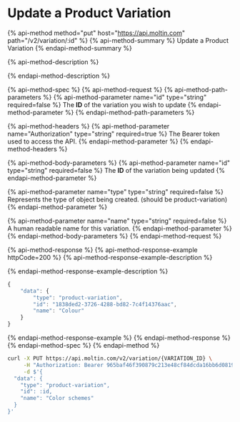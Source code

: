 # Update a Product Variation

{% api-method method="put" host="https://api.moltin.com" path="/v2/variation/:id" %}
{% api-method-summary %}
Update a Product Variation
{% endapi-method-summary %}

{% api-method-description %}

{% endapi-method-description %}

{% api-method-spec %}
{% api-method-request %}
{% api-method-path-parameters %}
{% api-method-parameter name="id" type="string" required=false %}
The **ID** of the variation you wish to update
{% endapi-method-parameter %}
{% endapi-method-path-parameters %}

{% api-method-headers %}
{% api-method-parameter name="Authorization" type="string" required=true %}
The Bearer token used to access the API.
{% endapi-method-parameter %}
{% endapi-method-headers %}

{% api-method-body-parameters %}
{% api-method-parameter name="id" type="string" required=false %}
The **ID** of the variation being updated
{% endapi-method-parameter %}

{% api-method-parameter name="type" type="string" required=false %}
Represents the type of object being created. \(should be product-variation\)
{% endapi-method-parameter %}

{% api-method-parameter name="name" type="string" required=false %}
A human readable name for this variation.
{% endapi-method-parameter %}
{% endapi-method-body-parameters %}
{% endapi-method-request %}

{% api-method-response %}
{% api-method-response-example httpCode=200 %}
{% api-method-response-example-description %}

{% endapi-method-response-example-description %}

```javascript
{
    "data": {
        "type": "product-variation",
        "id": "1838ded2-3726-4288-bd82-7c4f14376aac",
        "name": "Colour"
    }
}
```
{% endapi-method-response-example %}
{% endapi-method-response %}
{% endapi-method-spec %}
{% endapi-method %}

```bash
curl -X PUT https://api.moltin.com/v2/variation/{VARIATION_ID} \
     -H "Authorization: Bearer 965baf46f390879c213e48cf84dcda16bb6d0819" \
     -d $'{
  "data": {
    "type": "product-variation",
    "id": :id,
    "name": "Color schemes"
  }
}'
```

